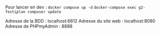 Pour lancer en dev :
`docker compose up -d`
`docker-compose exec g2-festiplan composer update`

Adresse de la BDD : localhost:6612
Adresse du site web : localhost:8080
Adresse de PHPmyAdmin : 8888
